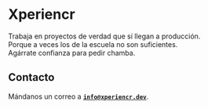 # Xperiencr

Trabaja en proyectos de verdad que sí llegan a producción.  
Porque a veces los de la escuela no son suficientes.  
Agárrate confianza para pedir chamba.  

## Contacto

Mándanos un correo a **<code>info@xperiencr.dev</code>**.
